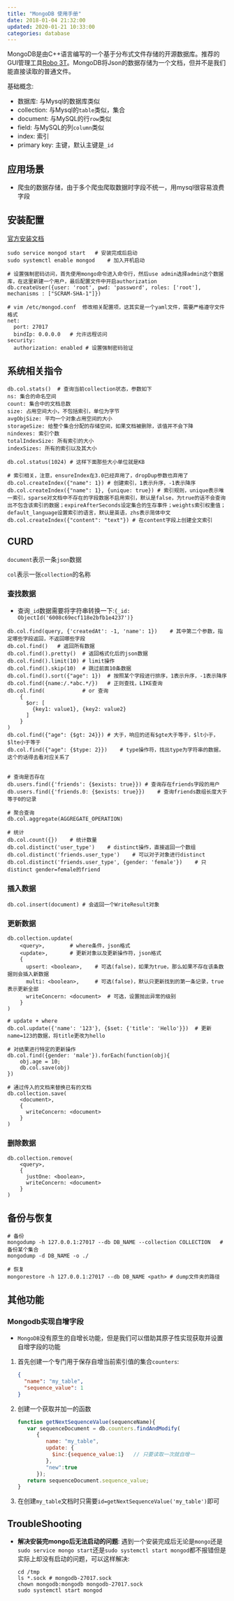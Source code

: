 ```yaml
---
title: "MongoDB 使用手册"
date: 2018-01-04 21:32:00
updated: 2020-01-21 10:33:00
categories: database
---
```


MongoDB是由C++语言编写的一个基于分布式文件存储的开源数据库。推荐的GUI管理工具[Robo 3T](https://github.com/Studio3T/robomongo)。MongoDB将Json的数据存储为一个文档，但并不是我们能直接读取的普通文件。

基础概念:

- 数据库: 与Mysql的数据库类似
- collection: 与Mysql的`table`类似，集合
- document: 与MySQL的行`row`类似
- field: 与MySQL的列`column`类似
- index: 索引
- primary key: 主键，默认主键是`_id`

## 应用场景

- 爬虫的数据存储，由于多个爬虫爬取数据时字段不统一，用mysql很容易浪费字段

<!--more-->

## 安装配置

[官方安装文档](https://docs.mongodb.com/master/tutorial/install-mongodb-on-red-hat/)

```shell
sudo service mongod start	# 安装完成后启动
sudo systemctl enable mongod	# 加入开机启动

# 设置强制密码访问，首先使用mongo命令进入命令行，然后use admin选择admin这个数据库，在这里新建一个用户，最后配置文件中开启authorization
db.createUser({user: 'root', pwd: 'password', roles: ['root'], mechanisms : ["SCRAM-SHA-1"]})

# vim /etc/mongod.conf	修改相关配置项，这其实是一个yaml文件，需要严格遵守文件格式
net:
  port: 27017
  bindIp: 0.0.0.0	# 允许远程访问
security:
  authorization: enabled # 设置强制密码验证
```

## 系统相关指令

```shell
db.col.stats() 	# 查询当前collection状态，参数如下
ns: 集合的命名空间
count: 集合中的文档总数
size: 占用空间大小，不包括索引，单位为字节
avgObjSize: 平均一个对象占用空间的大小
storageSize: 给整个集合分配的存储空间，如果文档被删除，该值并不会下降
nindexes: 索引个数
totalIndexSize: 所有索引的大小
indexSizes: 所有的索引以及其大小

db.col.status(1024)	# 这样下面那些大小单位就是KB

# 索引相关，注意，ensureIndex在3.0已经弃用了，dropDup参数也弃用了
db.col.createIndex({"name": 1})	# 创建索引，1表示升序，-1表示降序
db.col.createIndex({"name": 1}, {unique: true})	# 索引规则，unique表示唯一索引，sparse对文档中不存在的字段数据不启用索引，默认是false，为true的话不会查询出不包含该索引的数据；expireAfterSeconds设定集合的生存事件；weights索引权重值；default_language设置索引的语言，默认是英语，zhs表示简体中文
db.col.createIndex({"content": "text"})	# 在content字段上创建全文索引
```

## CURD

`document`表示一条`json`数据

`col`表示一张`collection`的名称

### 查找数据

- 查询`_id`数据需要将字符串转换一下:`{_id: ObjectId('6008c69ecf118e2bfb1e4237')}`

```shell
db.col.find(query, {'createdAt': -1, 'name': 1})	# 其中第二个参数，指定哪些字段返回，不返回哪些字段
db.col.find()	# 返回所有数据
db.col.find().pretty()	# 返回格式化后的json数据
db.col.find().limit(10)	# limit操作
db.col.find().skip(10)	# 跳过前面10条数据
db.col.find().sort({"age": 1})	# 按照某个字段进行排序，1表示升序，-1表示降序
db.col.find({name:/.*abc.*/})	# 正则查找，LIKE查询
db.col.find(			# or 查询
	{
      $or: [
        {key1: value1}, {key2: value2}
      ]
	}
)
db.col.find({"age": {$gt: 24}})	# 大于，响应的还有$gte大于等于，$lt小于，$lte小于等于
db.col.find({"age": {$type: 2}})	# type操作符，找出type为字符串的数据，这个的话得去看对应关系了


# 查询是否存在
db.users.find({'friends': {$exists: true}})	# 查询存在friends字段的用户
db.users.find({'friends.0: {$exists: true}})	# 查询friends数组长度大于等于0的记录

# 聚合查询
db.col.aggregate(AGGREGATE_OPERATION)

# 统计
db.col.count({})	# 统计数量
db.col.distinct('user_type')	# distinct操作，直接返回一个数组
db.col.distinct('friends.user_type')	# 可以对子对象进行distinct
db.col.distinct('friends.user_type', {gender: 'female'})	# 只distinct gender=female的friend
```

### 插入数据

```shell
db.col.insert(document)	# 会返回一个WriteResult对象
```

### 更新数据

```shell
db.collection.update(
	<query>,		# where条件，json格式
	<update>,		# 更新对象以及更新操作符，json格式
	{
      upsert: <boolean>,	# 可选(false)，如果为true，那么如果不存在该条数据则会插入新数据
      multi: <boolean>,		# 可选(false)，默认只更新找到的第一条记录，true表示更新全部
      writeConcern: <document>	# 可选，设置抛出异常的级别
	}
)

# update + where
db.col.update({'name': '123'}, {$set: {'title': 'Hello'}})	# 更新name=123的数据，将title更改为hello

# 对结果进行特定的更新操作
db.col.find({gender: 'male'}).forEach(function(obj){
	obj.age = 10; 
	db.col.save(obj)
})

# 通过传入的文档来替换已有的文档
db.collection.save(
	<document>,
	{
      writeConcern: <document>
	}
)
```

### 删除数据

```shell
db.collection.remove(
	<query>,
	{
      justOne: <boolean>,
      writeConcern: <document>
	}
)
```

## 备份与恢复

```shell
# 备份
mongodump -h 127.0.0.1:27017 --db DB_NAME --collection COLLECTION	# 备份某个集合
mongodump -d DB_NAME -o ./

# 恢复
mongorestore -h 127.0.0.1:27017 --db DB_NAME <path>	# dump文件夹的路径
```

## 其他功能

### Mongodb实现自增字段

- `MongoDB`没有原生的自增长功能，但是我们可以借助其原子性实现获取并设置自增字段的功能

1. 首先创建一个专门用于保存自增当前索引值的集合`counters`:

   ```json
   {
     "name": "my_table",
     "sequence_value": 1
   }
   ```

2. 创建一个获取并加一的函数

   ````javascript
   function getNextSequenceValue(sequenceName){
      var sequenceDocument = db.counters.findAndModify(
         {
            name: "my_table",
            update: {
              $inc:{sequence_value:1}	// 只要读取一次就自增一
            },
            "new":true
         });
      return sequenceDocument.sequence_value;
   }
   ````

3. 在创建`my_table`文档时只需要`id=getNextSequenceValue('my_table')`即可

## TroubleShooting

- **解决安装完mongo后无法启动的问题**: 遇到一个安装完成后无论是`mongo`还是`sudo service mongo start`还是`sudo systemctl start mongod`都不报错但是实际上却没有启动的问题，可以这样解决:

  ```shell
  cd /tmp
  ls *.sock # mongodb-27017.sock
  chown mongodb:mongodb mongodb-27017.sock
  sudo systemctl start mongod
  ```

  